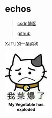 # echos

> [csdn博客](https://blog.csdn.net/qq_26021633)

> [github](https://github.com/echos2019)

XJTU的一条菜狗

![表情包](img/init.jpg)
